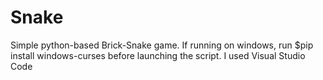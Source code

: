 # Snake
Simple python-based Brick-Snake game.
If running on windows, run $pip install windows-curses before launching the script.
I used Visual Studio Code
